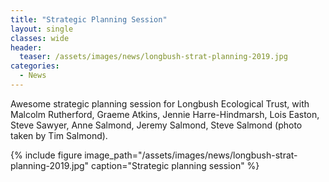 ```yaml
---
title: "Strategic Planning Session"
layout: single
classes: wide
header:
  teaser: /assets/images/news/longbush-strat-planning-2019.jpg
categories:
  - News
---
```


Awesome strategic planning session for Longbush Ecological Trust, with Malcolm Rutherford, Graeme Atkins, Jennie Harre-Hindmarsh, Lois Easton, Steve Sawyer, Anne Salmond, Jeremy Salmond, Steve Salmond (photo taken by Tim Salmond).

{% include figure image_path="/assets/images/news/longbush-strat-planning-2019.jpg" caption="Strategic planning session" %}
